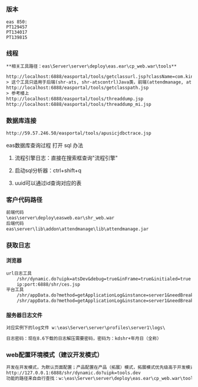 ### 版本

```text
eas 850: 
PT129457
PT134017
PT139815
```

### 线程

```txt
**相关工具路径：eas\Server\server\deploy\eas.ear\cp_web.war\tools**

http://localhost:6888/easportal/tools/getclassurl.jsp?className=com.kingdee.eas.hr.ats.ScheduleShift
> 这个工具只适用于后端(shr-ats, shr-atscontrl)Java类，前端(attendmanage, attendContrl)Java类不适用 -- 这也坑
http://localhost:6888/easportal/tools/getclasspath.jsp
> 参考楼上
http://localhost:6888/easportal/tools/threaddump.jsp
http://localhost:6888/easportal/tools/threaddump_mi.jsp
```

### 数据库连接

```txt
http://59.57.246.50/easportal/tools/apusicjdbctrace.jsp
```
eas数据库查询过程 打开 sql 办法 

1. 流程引擎日志：直接在搜索框查询"流程引擎"

2. 启动sql分析器：ctrl+shift+q
3. uuid可以通过id查询对应的表

### 客户代码路径

```txt
前端代码
\eas\server\deploy\easweb.ear\shr_web.war
后端代码
eas\server\lib\addon\attendmanage\lib\attendmanage.jar
```

### 获取日志
#### 浏览器
```txt
url日志工具
    /shr/dynamic.do?uipk=atsDev&debug=true&inFrame=true&initialed=true
    ip:port:6888/shr/ces.jsp
平台工具
    /shr/appData.do?method=getApplicationLog&instance=server1&needBreak=true&logFile=apusic.log.0
    /shr/appData.do?method=getApplicationLog&instance=server1&needBreak=true&logFile=KSqlD.V60SP1.log
```
#### 服务器日志文件

```txt
对应实例下的log文件 w:\eas\Server\server\profiles\server1\logs\

日志密码：现在8.6下载的日志解压需要密码，密码为：kdshr+年月日（全称）
```


### web配置环境模式（建议开发模式）
```txt
开发在开发模式，为默认页面配置；产品配置在产品（拓展）模式，拓展模式优先级高于开发模式配置的页面。
http://127.0.0.1:6888/shr/dynamic.do?uipk=tools.dev
功能的路径来自自行查找：w:\eas\Server\server\deploy\eas.ear\cp_web.war\tools\*jsp
```
